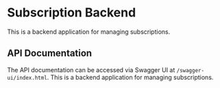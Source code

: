 # Subscription Backend
This is a backend application for managing subscriptions.

## API Documentation

The API documentation can be accessed via Swagger UI at `/swagger-ui/index.html`.
This is a backend application for managing subscriptions.